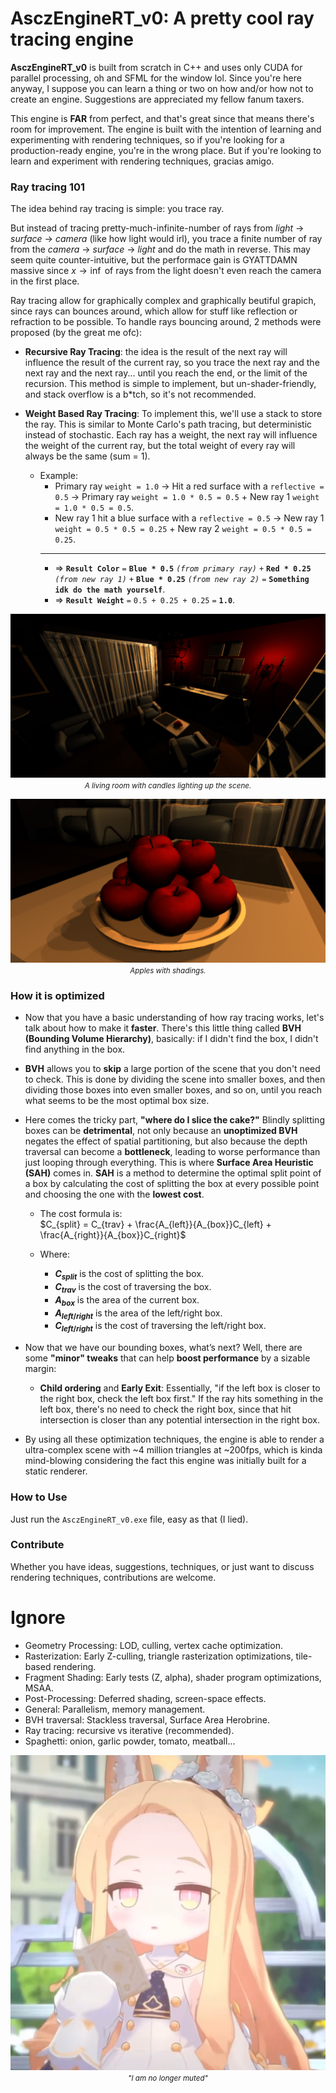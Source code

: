 # AsczEngineRT_v0: A pretty cool ray tracing engine

**AsczEngineRT_v0** is built from scratch in C++ and uses only CUDA for parallel processing, oh and SFML for the window lol. Since you're here anyway, I suppose you can learn a thing or two on how and/or how not to create an engine. Suggestions are appreciated my fellow fanum taxers.

This engine is **FAR** from perfect, and that's great since that means there's room for improvement. The engine is built with the intention of learning and experimenting with rendering techniques, so if you're looking for a production-ready engine, you're in the wrong place. But if you're looking to learn and experiment with rendering techniques, gracias amigo.

### Ray tracing 101

The idea behind ray tracing is simple: you trace ray.

But instead of tracing pretty-much-infinite-number of rays from *light* $\rightarrow$ *surface* $\rightarrow$ *camera* (like how light would irl), you trace a finite number of ray from the *camera* $\rightarrow$ *surface* $\rightarrow$ *light* and do the math in reverse. This may seem quite counter-intuitive, but the performace gain is GYATTDAMN massive since $x\rightarrow\inf$ of rays from the light doesn't even reach the camera in the first place.

Ray tracing allow for graphically complex and graphically beutiful grapich, since rays can bounces around, which allow for stuff like reflection or refraction to be possible. To handle rays bouncing around, 2 methods were proposed (by the great me ofc):

- **Recursive Ray Tracing**: the idea is the result of the next ray will influence the result of the current ray, so you trace the next ray and the next ray and the next ray... until you reach the end, or the limit of the recursion. This method is simple to implement, but un-shader-friendly, and stack overflow is a b*tch, so it's not recommended.

- **Weight Based Ray Tracing**: To implement this, we'll use a stack to store the ray. This is similar to Monte Carlo's path tracing, but deterministic instead of stochastic. Each ray has a weight, the next ray will influence the weight of the current ray, but the total weight of every ray will always be the same (sum = 1).
  - Example: 
    - Primary ray `weight = 1.0` $\rightarrow$ Hit a red surface with a `reflective = 0.5` $\rightarrow$ Primary ray `weight = 1.0 * 0.5 = 0.5` + New ray 1 `weight = 1.0 * 0.5 = 0.5`.
    - New ray 1 hit a blue surface with a `reflective = 0.5` $\rightarrow$ New ray 1 `weight = 0.5 * 0.5 = 0.25` + New ray 2 `weight = 0.5 * 0.5 = 0.25`.
    - --- 
    - $\Rightarrow$ **`Result Color`** `=` **`Blue * 0.5`** *`(from primary ray)`* `+` **`Red * 0.25`** *`(from new ray 1)`* `+` **`Blue * 0.25`** *`(from new ray 2)`* `=` **`Something idk do the math yourself`**.
    - $\Rightarrow$ **`Result Weight`** `=` `0.5 + 0.25 + 0.25` `=` **`1.0`**.

<p align="center">
  <img src="assets/Demo1.png" alt="Demo Image"/>
  <small><i>A living room with candles lighting up the scene.</i></small>
</p>

<p align="center">
  <img src="assets/Demo2.png" alt="Demo Image"/>
  <small><i>Apples with shadings.</i></small>
</p>

### How it is optimized

- Now that you have a basic understanding of how ray tracing works, let's talk about how to make it **faster**. There's this little thing called **BVH (Bounding Volume Hierarchy)**, basically: if I didn't find the box, I didn't find anything in the box.

- **BVH** allows you to **skip** a large portion of the scene that you don't need to check. This is done by dividing the scene into smaller boxes, and then dividing those boxes into even smaller boxes, and so on, until you reach what seems to be the most optimal box size.

- Here comes the tricky part, **"where do I slice the cake?"** Blindly splitting boxes can be **detrimental**, not only because an **unoptimized BVH** negates the effect of spatial partitioning, but also because the depth traversal can become a **bottleneck**, leading to worse performance than just looping through everything. This is where **Surface Area Heuristic (SAH)** comes in. **SAH** is a method to determine the optimal split point of a box by calculating the cost of splitting the box at every possible point and choosing the one with the **lowest cost**.

  - The cost formula is:  
  $C_{split} = C_{trav} + \frac{A_{left}}{A_{box}}C_{left} + \frac{A_{right}}{A_{box}}C_{right}$
  
  - Where:
    - **$C_{split}$** is the cost of splitting the box.
    - **$C_{trav}$** is the cost of traversing the box.
    - **$A_{box}$** is the area of the current box.
    - **$A_{left/right}$** is the area of the left/right box.
    - **$C_{left/right}$** is the cost of traversing the left/right box.

- Now that we have our bounding boxes, what’s next? Well, there are some **"minor" tweaks** that can help **boost performance** by a sizable margin:
  - **Child ordering** and **Early Exit**: Essentially, "if the left box is closer to the right box, check the left box first." If the ray hits something in the left box, there's no need to check the right box, since that hit intersection is closer than any potential intersection in the right box.

- By using all these optimization techniques, the engine is able to render a ultra-complex scene with ~4 million triangles at ~200fps, which is kinda mind-blowing considering the fact this engine was initially built for a static renderer.

### How to Use

Just run the `AsczEngineRT_v0.exe` file, easy as that (I lied).

### Contribute

Whether you have ideas, suggestions, techniques, or just want to discuss rendering techniques, contributions are welcome.

# Ignore

- Geometry Processing: LOD, culling, vertex cache optimization.
- Rasterization: Early Z-culling, triangle rasterization optimizations, tile-based rendering.
- Fragment Shading: Early tests (Z, alpha), shader program optimizations, MSAA.
- Post-Processing: Deferred shading, screen-space effects.
- General: Parallelism, memory management.
- BVH traversal: Stackless traversal, Surface Area Herobrine.
- Ray tracing: recursive vs iterative (recommended).
- Spaghetti: onion, garlic powder, tomato, meatball...


<p align="center">
  <img src="assets/Textures/Seia.png" alt="Demo Image" />
  <small><i>"I am no longer muted"</i></small>
</p>